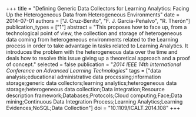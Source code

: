 +++
title = "Defining Generic Data Collectors for Learning Analytics: Facing Up the Heterogeneous Data from Heterogeneous Environments"
date = 2014-07-01
authors = ["J. Cruz-Benito", "F. J. García-Peñalvo", "R. Therón"]
publication_types = ["1"]
abstract = "This proposes how to face up, from a technological point of view, the collection and storage of heterogeneous data coming from heterogeneous environments related to the Learning process in order to take advantage in tasks related to Learning Analytics. It introduces the problem with the heterogeneous data over the time and deals how to resolve this issue giving up a theoretical approach and a proof of concept."
selected = false
publication = "*2014 IEEE 14th International Conference on Advanced Learning Technologies*"
tags = ["data analysis;educational administrative data processing;information storage;generic data collectors;learning analytics;heterogeneous data storage;heterogeneous data collection;Data integration;Resource description framework;Databases;Protocols;Cloud computing;Face;Data mining;Continuous Data Integration Process;Learning Analytics;Learning Evidences;NoSQL;Data Collection"]
doi = "10.1109/ICALT.2014.108"
+++

